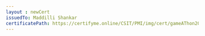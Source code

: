 ```yaml
--- 
layout : newCert 
issuedTo: Maddilli Shankar 
certificatePath: https://certifyme.online/CSIT/PMI/img/cert/gameAThon2021/MaddilliShankar_a6614.png
--- 
```

